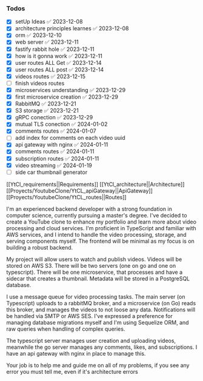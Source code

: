 ### Todos
- [x] setUp Ideas ✅ 2023-12-08
- [x] architecture principles learnes ✅ 2023-12-08
- [x] orm ✅ 2023-12-10
- [x] web server ✅ 2023-12-11
- [x] fastify rabbit hole ✅ 2023-12-11
- [x] how is it gonna work ✅ 2023-12-11
- [x] user routes ALL Get ✅ 2023-12-14
- [x] user routes ALL post ✅ 2023-12-14
- [x] videos routes ✅ 2023-12-15
- [ ] finish videos routes
- [x] microservices understanding ✅ 2023-12-29
- [x] first microservice creation ✅ 2023-12-29
- [x] RabbitMQ ✅ 2023-12-21
- [x] S3 storage ✅ 2023-12-21
- [x] gRPC conection ✅ 2023-12-29
- [x] mutual TLS conection ✅ 2024-01-02
- [x] comments routes ✅ 2024-01-07
- [ ] add index for comments on each video uuid
- [x] api gateway with nginx ✅ 2024-01-11
- [x] comments routes ✅ 2024-01-11
- [x] subscription routes ✅ 2024-01-11
- [x] video streaming ✅ 2024-01-19
- [ ] side car thumbnail generator

[[YtCl_requirements||Requirements]]
[[YtCl_architecture||Architecture]]
[[Proyects/YoutubeClone/YtCL_apiGateway||ApiGateway]] 
[[Proyects/YoutubeClone/YtCL_routes||Routes]] 



I'm an experienced backend developer with a strong foundation in computer science, currently pursuing a master's degree. I've decided to create a YouTube clone to enhance my portfolio and learn more about video processing and cloud services. I'm proficient in TypeScript and familiar with AWS services, and I intend to handle the video processing, storage, and serving components myself. The frontend will be minimal as my focus is on building a robust backend.

My project will allow users to watch and publish videos. Videos will be stored on AWS S3. There will be two servers (one on go and one on typescript). There will be one microservice, that processes and have a sidecar that creates a thumbnail. Metadata will be stored in a PostgreSQL database.

I use a message queue for video processing tasks. The main server (on Typescript) uploads to a rabbitMQ broker, and a microservice (on Go) reads this broker, and manages the videos to not loose any data. Notifications will be handled via SMTP or AWS SES. I've expressed a preference for managing database migrations myself and I'm using Sequelize ORM, and raw queries when handling of complex queries.

The typescript server manages user creation and uploading videos, meanwhile the go server manages any comments, likes, and subscriptions. I have an api gateway with nginx in place to manage this.

Your job is to help me and guide me on all of my problems, if you see any error you must tell me, even if it's architecture errors 
